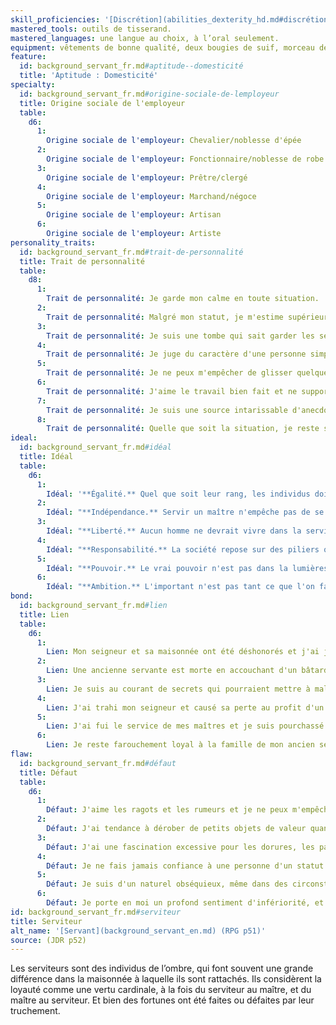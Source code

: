 ```yaml
---
skill_proficiencies: '[Discrétion](abilities_dexterity_hd.md#discrétion), [Perspicacité](abilities_wisdom_hd.md#perspicacité).'
mastered_tools: outils de tisserand.
mastered_languages: une langue au choix, à l’oral seulement.
equipment: vêtements de bonne qualité, deux bougies de suif, morceau de savon, colifichet signe de l’affection que vous portait votre employeur, bourse contenant 15 sous.
feature:
  id: background_servant_fr.md#aptitude--domesticité
  title: 'Aptitude : Domesticité'
specialty:
  id: background_servant_fr.md#origine-sociale-de-lemployeur
  title: Origine sociale de l'employeur
  table:
    d6:
      1:
        Origine sociale de l'employeur: Chevalier/noblesse d'épée
      2:
        Origine sociale de l'employeur: Fonctionnaire/noblesse de robe
      3:
        Origine sociale de l'employeur: Prêtre/clergé
      4:
        Origine sociale de l'employeur: Marchand/négoce
      5:
        Origine sociale de l'employeur: Artisan
      6:
        Origine sociale de l'employeur: Artiste
personality_traits:
  id: background_servant_fr.md#trait-de-personnalité
  title: Trait de personnalité
  table:
    d8:
      1:
        Trait de personnalité: Je garde mon calme en toute situation.
      2:
        Trait de personnalité: Malgré mon statut, je m'estime supérieur à la plupart de mes contemporains.
      3:
        Trait de personnalité: Je suis une tombe qui sait garder les secrets comme personne.
      4:
        Trait de personnalité: Je juge du caractère d'une personne simplement en regardant sa manière d'interagir avec des individus d'un statut social inférieur.
      5:
        Trait de personnalité: Je ne peux m'empêcher de glisser quelques piques ironiques dans chacun de mes propos.
      6:
        Trait de personnalité: J'aime le travail bien fait et ne supporte pas les tire-au-flanc.
      7:
        Trait de personnalité: Je suis une source intarissable d'anecdotes amusantes, que je prends un malin plaisir à distiller au moment opportun.
      8:
        Trait de personnalité: Quelle que soit la situation, je reste souriant et enjoué.
ideal:
  id: background_servant_fr.md#idéal
  title: Idéal
  table:
    d6:
      1:
        Idéal: '**Égalité.** Quel que soit leur rang, les individus doivent être bien traités.'
      2:
        Idéal: "**Indépendance.** Servir un maître n'empêche pas de se forger ses propres opinions."
      3:
        Idéal: "**Liberté.** Aucun homme ne devrait vivre dans la servitude d'un autre sous prétexte de sa naissance."
      4:
        Idéal: "**Responsabilité.** La société repose sur des piliers qui, s'ils peuvent paraître injustes, sont indispensables à la bonne marche du monde."
      5:
        Idéal: "**Pouvoir.** Le vrai pouvoir n'est pas dans la lumières et les parures. Il est dans l'ombre des alcôves."
      6:
        Idéal: "**Ambition.** L'important n'est pas tant ce que l'on fait que ce que l'on ambitionne de faire."
bond:
  id: background_servant_fr.md#lien
  title: Lien
  table:
    d6:
      1:
        Lien: Mon seigneur et sa maisonnée ont été déshonorés et j'ai juré de découvrir par qui et pourquoi.
      2:
        Lien: Une ancienne servante est morte en accouchant d'un bâtard de mon maître. J'ai pris l'enfant sous ma protection, en attendant le jour où il pourra réclamer son dû.
      3:
        Lien: Je suis au courant de secrets qui pourraient mettre à mal le statut de mes anciens maîtres. Je me suis juré de ne jamais rien révéler.
      4:
        Lien: J'ai trahi mon seigneur et causé sa perte au profit d'un rival, et je suis prêt à tout pour le cacher.
      5:
        Lien: J'ai fui le service de mes maîtres et je suis pourchassé depuis.
      6:
        Lien: Je reste farouchement loyal à la famille de mon ancien seigneur.
flaw:
  id: background_servant_fr.md#défaut
  title: Défaut
  table:
    d6:
      1:
        Défaut: J'aime les ragots et les rumeurs et je ne peux m'empêcher de les colporter.
      2:
        Défaut: J'ai tendance à dérober de petits objets de valeur quand l'occasion se présente.
      3:
        Défaut: J'ai une fascination excessive pour les dorures, les parures, et les atours du pouvoir.
      4:
        Défaut: Je ne fais jamais confiance à une personne d'un statut social supérieur au mien.
      5:
        Défaut: Je suis d'un naturel obséquieux, même dans des circonstances qui ne l'exigent pas.
      6:
        Défaut: Je porte en moi un profond sentiment d'infériorité, et je me dévalorise sans cesse.
id: background_servant_fr.md#serviteur
title: Serviteur
alt_name: '[Servant](background_servant_en.md) (RPG p51)'
source: (JDR p52)
---
```


Les serviteurs sont des individus de l’ombre, qui font souvent une grande différence dans la maisonnée à laquelle ils sont rattachés. Ils considèrent la loyauté comme une vertu cardinale, à la fois du serviteur au maître, et du maître au serviteur. Et bien des fortunes ont été faites ou défaites par leur truchement.

